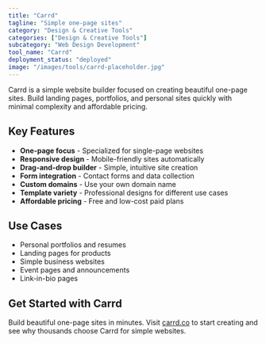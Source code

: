 ```yaml
---
title: "Carrd"
tagline: "Simple one-page sites"
category: "Design & Creative Tools"
categories: ["Design & Creative Tools"]
subcategory: "Web Design Development"
tool_name: "Carrd"
deployment_status: "deployed"
image: "/images/tools/carrd-placeholder.jpg"
---
```

Carrd is a simple website builder focused on creating beautiful one-page sites. Build landing pages, portfolios, and personal sites quickly with minimal complexity and affordable pricing.

## Key Features

- **One-page focus** - Specialized for single-page websites
- **Responsive design** - Mobile-friendly sites automatically
- **Drag-and-drop builder** - Simple, intuitive site creation
- **Form integration** - Contact forms and data collection
- **Custom domains** - Use your own domain name
- **Template variety** - Professional designs for different use cases
- **Affordable pricing** - Free and low-cost paid plans

## Use Cases

- Personal portfolios and resumes
- Landing pages for products
- Simple business websites
- Event pages and announcements
- Link-in-bio pages

## Get Started with Carrd

Build beautiful one-page sites in minutes. Visit [carrd.co](https://carrd.co) to start creating and see why thousands choose Carrd for simple websites.